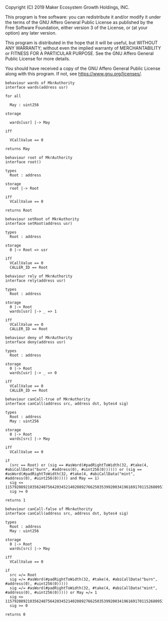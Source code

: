 Copyright (C) 2019 Maker Ecosystem Growth Holdings, INC.

This program is free software: you can redistribute it and/or modify
it under the terms of the GNU Affero General Public License as published
by the Free Software Foundation, either version 3 of the License, or
(at your option) any later version.

This program is distributed in the hope that it will be useful,
but WITHOUT ANY WARRANTY; without even the implied warranty of
MERCHANTABILITY or FITNESS FOR A PARTICULAR PURPOSE.  See the
GNU Affero General Public License for more details.

You should have received a copy of the GNU Affero General Public License
along with this program.  If not, see <https://www.gnu.org/licenses/>.

```act
behaviour wards of MkrAuthority
interface wards(address usr)

for all

  May : uint256

storage

  wards[usr] |-> May

iff

  VCallValue == 0

returns May
```

```act
behaviour root of MkrAuthority
interface root()

types
  Root : address

storage
  root |-> Root

iff
  VCallValue == 0

returns Root
```

```act
behaviour setRoot of MkrAuthority
interface setRoot(address usr)

types
  Root : address

storage
  0 |-> Root => usr

iff
  VCallValue == 0
  CALLER_ID == Root
```

```act
behaviour rely of MkrAuthority
interface rely(address usr)

types
  Root : address

storage
  0 |-> Root
  wards[usr] |-> _ => 1

iff
  VCallValue == 0
  CALLER_ID == Root
```

```act
behaviour deny of MkrAuthority
interface deny(address usr)

types
  Root : address

storage
  0 |-> Root
  wards[usr] |-> _ => 0

iff
  VCallValue == 0
  CALLER_ID == Root
```

```act
behaviour canCall-true of MkrAuthority
interface canCall(address src, address dst, bytes4 sig)

types
  Root : address
  May : uint256

storage
  0 |-> Root
  wards[src] |-> May

iff
  VCallValue == 0

if
  (src == Root) or (sig == #asWord(#padRightToWidth(32, #take(4, #abiCallData("burn", #address(0), #uint256(0)))))) or (sig == #asWord(#padRightToWidth(32, #take(4, #abiCallData("mint", #address(0), #uint256(0))))) and May == 1)
  sig <= 115792089210356248756420345214020892766250353992003419616917011526809519390720 
  sig >= 0

returns 1
```

```act
behaviour canCall-false of MkrAuthority
interface canCall(address src, address dst, bytes4 sig)

types
  Root : address
  May : uint256

storage
  0 |-> Root
  wards[src] |-> May

iff
  VCallValue == 0

if
  src =/= Root
  sig =/= #asWord(#padRightToWidth(32, #take(4, #abiCallData("burn", #address(0), #uint256(0))))) 
  sig =/= #asWord(#padRightToWidth(32, #take(4, #abiCallData("mint", #address(0), #uint256(0))))) or May =/= 1
  sig <= 115792089210356248756420345214020892766250353992003419616917011526809519390720 
  sig >= 0

returns 0
```
